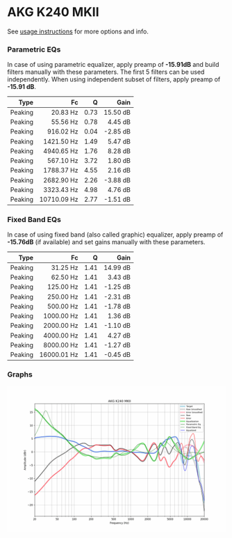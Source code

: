 # AKG K240 MKII
See [usage instructions](https://github.com/jaakkopasanen/AutoEq#usage) for more options and info.

### Parametric EQs
In case of using parametric equalizer, apply preamp of **-15.91dB** and build filters manually
with these parameters. The first 5 filters can be used independently.
When using independent subset of filters, apply preamp of **-15.91 dB**.

| Type    | Fc          |    Q | Gain     |
|--------:|------------:|-----:|---------:|
| Peaking | 20.83 Hz    | 0.73 | 15.50 dB |
| Peaking | 55.56 Hz    | 0.78 | 4.45 dB  |
| Peaking | 916.02 Hz   | 0.04 | -2.85 dB |
| Peaking | 1421.50 Hz  | 1.49 | 5.47 dB  |
| Peaking | 4940.65 Hz  | 1.76 | 8.28 dB  |
| Peaking | 567.10 Hz   | 3.72 | 1.80 dB  |
| Peaking | 1788.37 Hz  | 4.55 | 2.16 dB  |
| Peaking | 2682.90 Hz  | 2.26 | -3.88 dB |
| Peaking | 3323.43 Hz  | 4.98 | 4.76 dB  |
| Peaking | 10710.09 Hz | 2.77 | -1.51 dB |

### Fixed Band EQs
In case of using fixed band (also called graphic) equalizer, apply preamp of **-15.76dB**
(if available) and set gains manually with these parameters.

| Type    | Fc          |    Q | Gain     |
|--------:|------------:|-----:|---------:|
| Peaking | 31.25 Hz    | 1.41 | 14.99 dB |
| Peaking | 62.50 Hz    | 1.41 | 3.43 dB  |
| Peaking | 125.00 Hz   | 1.41 | -1.25 dB |
| Peaking | 250.00 Hz   | 1.41 | -2.31 dB |
| Peaking | 500.00 Hz   | 1.41 | -1.78 dB |
| Peaking | 1000.00 Hz  | 1.41 | 1.36 dB  |
| Peaking | 2000.00 Hz  | 1.41 | -1.10 dB |
| Peaking | 4000.00 Hz  | 1.41 | 4.27 dB  |
| Peaking | 8000.00 Hz  | 1.41 | -1.27 dB |
| Peaking | 16000.01 Hz | 1.41 | -0.45 dB |

### Graphs
![](./AKG%20K240%20MKII.png)